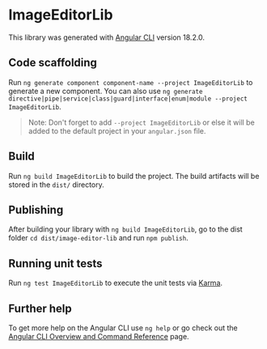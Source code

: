 # ImageEditorLib

This library was generated with [Angular CLI](https://github.com/angular/angular-cli) version 18.2.0.

## Code scaffolding

Run `ng generate component component-name --project ImageEditorLib` to generate a new component. You can also use `ng generate directive|pipe|service|class|guard|interface|enum|module --project ImageEditorLib`.
> Note: Don't forget to add `--project ImageEditorLib` or else it will be added to the default project in your `angular.json` file. 

## Build

Run `ng build ImageEditorLib` to build the project. The build artifacts will be stored in the `dist/` directory.

## Publishing

After building your library with `ng build ImageEditorLib`, go to the dist folder `cd dist/image-editor-lib` and run `npm publish`.

## Running unit tests

Run `ng test ImageEditorLib` to execute the unit tests via [Karma](https://karma-runner.github.io).

## Further help

To get more help on the Angular CLI use `ng help` or go check out the [Angular CLI Overview and Command Reference](https://angular.dev/tools/cli) page.

